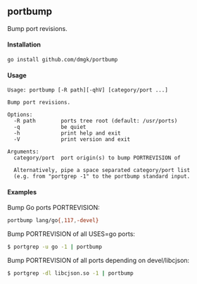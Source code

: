## portbump

Bump port revisions.

#### Installation

    go install github.com/dmgk/portbump

#### Usage

```
Usage: portbump [-R path][-qhV] [category/port ...]

Bump port revisions.

Options:
  -R path        ports tree root (default: /usr/ports)
  -q             be quiet
  -h             print help and exit
  -V             print version and exit

Arguments:
  category/port  port origin(s) to bump PORTREVISION of

  Alternatively, pipe a space separated category/port list
  (e.g. from "portgrep -1" to the portbump standard input.
```

#### Examples

Bump Go ports PORTREVISION:

```sh
portbump lang/go{,117,-devel}
```

Bump PORTREVISION of all USES=go ports:

```sh
$ portgrep -u go -1 | portbump
```

Bump PORTREVISION of all ports depending on devel/libcjson:

```sh
$ portgrep -dl libcjson.so -1 | portbump
```

